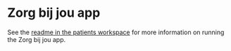 # Zorg bij jou app

See the [readme in the patients workspace](../../README.md) for more information on running the Zorg bij jou app.

